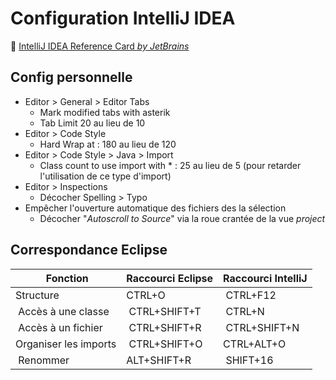 # Configuration IntelliJ IDEA

:notebook: [IntelliJ IDEA Reference Card _by JetBrains_](https://resources.jetbrains.com/storage/products/intellij-idea/docs/IntelliJIDEA_ReferenceCard.pdf)

## Config personnelle

* Editor > General > Editor Tabs
	* Mark modified tabs with asterik
	* Tab Limit 20 au lieu de 10
* Editor > Code Style
	* Hard Wrap at : 180 au lieu de 120
* Editor > Code Style > Java > Import
	* Class count to use import with * : 25 au lieu de 5 (pour retarder l'utilisation de ce type d'import)
* Editor > Inspections
	* Décocher Spelling > Typo
* Empêcher l'ouverture automatique des fichiers des la sélection
	* Décocher "_Autoscroll to Source_" via la roue crantée de la vue _project_

## Correspondance Eclipse

| Fonction | Raccourci Eclipse | Raccourci IntelliJ |
| -------- | ----------------- | ------------------ |
| Structure | CTRL+O | CTRL+F12 |
| Accès à une classe | CTRL+SHIFT+T | CTRL+N |
| Accès à un fichier | CTRL+SHIFT+R | CTRL+SHIFT+N |
| Organiser les imports | CTRL+SHIFT+O | CTRL+ALT+O |
| Renommer | ALT+SHIFT+R | SHIFT+16 |
